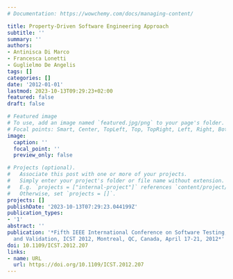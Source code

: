 ```yaml
---
# Documentation: https://wowchemy.com/docs/managing-content/

title: Property-Driven Software Engineering Approach
subtitle: ''
summary: ''
authors:
- Antinisca Di Marco
- Francesca Lonetti
- Guglielmo De Angelis
tags: []
categories: []
date: '2012-01-01'
lastmod: 2023-10-13T09:29:23+02:00
featured: false
draft: false

# Featured image
# To use, add an image named `featured.jpg/png` to your page's folder.
# Focal points: Smart, Center, TopLeft, Top, TopRight, Left, Right, BottomLeft, Bottom, BottomRight.
image:
  caption: ''
  focal_point: ''
  preview_only: false

# Projects (optional).
#   Associate this post with one or more of your projects.
#   Simply enter your project's folder or file name without extension.
#   E.g. `projects = ["internal-project"]` references `content/project/deep-learning/index.md`.
#   Otherwise, set `projects = []`.
projects: []
publishDate: '2023-10-13T07:29:23.044199Z'
publication_types:
- '1'
abstract: ''
publication: '*Fifth IEEE International Conference on Software Testing, Verification
  and Validation, ICST 2012, Montreal, QC, Canada, April 17-21, 2012*'
doi: 10.1109/ICST.2012.207
links:
- name: URL
  url: https://doi.org/10.1109/ICST.2012.207
---
```

